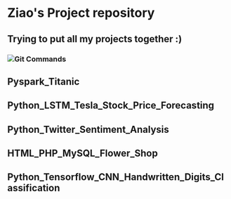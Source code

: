 # Ziao's Project repository
## Trying to put all my projects together :)
### ![Git Commands](https://d1jnx9ba8s6j9r.cloudfront.net/blog/wp-content/uploads/2016/11/Git-Architechture-Git-Tutorial-Edureka-2-768x720.png)

## Pyspark_Titanic
## Python_LSTM_Tesla_Stock_Price_Forecasting
## Python_Twitter_Sentiment_Analysis
## HTML_PHP_MySQL_Flower_Shop
## Python_Tensorflow_CNN_Handwritten_Digits_Classification